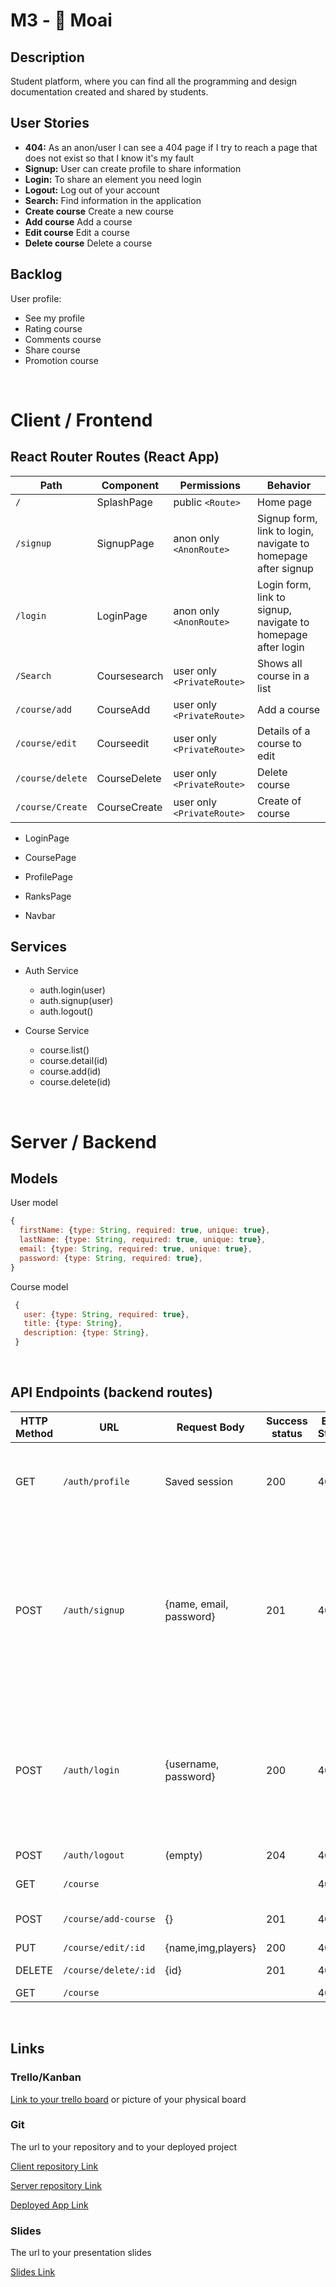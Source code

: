 # M3 - 🗿 Moai

## Description

Student platform, where you can find all the programming and design documentation created and shared by students.

## User Stories

-  **404:** As an anon/user I can see a 404 page if I try to reach a page that does not exist so that I know it's my fault
-  **Signup:** User can create profile to share information
-  **Login:** To share an element you need login
-  **Logout:** Log out of your account
-  **Search:** Find information in the application
-  **Create course** Create a new course
-  **Add course** Add a course
-  **Edit course** Edit a course
-  **Delete course** Delete a course


## Backlog

User profile:
- See my profile
- Rating course
- Comments course
- Share course
- Promotion course


<br>


# Client / Frontend

## React Router Routes (React App)
| Path                      | Component            | Permissions                 | Behavior                                                     |
| ------------------------- | -------------------- | --------------------------- | ------------------------------------------------------------ |
| `/`                       | SplashPage           | public `<Route>`            | Home page                                                    |
| `/signup`                 | SignupPage           | anon only  `<AnonRoute>`    | Signup form, link to login, navigate to homepage after signup|
| `/login`                  | LoginPage            | anon only `<AnonRoute>`     | Login form, link to signup, navigate to homepage after login |
| `/Search`                 | Coursesearch         | user only `<PrivateRoute>`  | Shows all course in a list                                |
| `/course/add`             | CourseAdd            | user only `<PrivateRoute>`  | Add a course                                              |
| `/course/edit`            | Courseedit           | user only `<PrivateRoute>`  | Details of a course to edit                               |
| `/course/delete`          | CourseDelete         | user only `<PrivateRoute>`  | Delete course                                             |
| `/course/Create`          | CourseCreate         | user only  `<PrivateRoute>` | Create of course                                          |


- LoginPage

- CoursePage

- ProfilePage

- RanksPage

- Navbar


## Services

- Auth Service
  - auth.login(user)
  - auth.signup(user)
  - auth.logout()

- Course Service
  - course.list()
  - course.detail(id)
  - course.add(id)
  - course.delete(id)
  


<br>


# Server / Backend


## Models

User model

```javascript
{
  firstName: {type: String, required: true, unique: true},
  lastName: {type: String, required: true, unique: true},
  email: {type: String, required: true, unique: true},
  password: {type: String, required: true},
}
```



Course model

```javascript
 {
   user: {type: String, required: true},
   title: {type: String},
   description: {type: String},
 }
```


<br>


## API Endpoints (backend routes)

| HTTP Method | URL                         | Request Body                 | Success status | Error Status | Description                                                  |
| ----------- | --------------------------- | ---------------------------- | -------------- | ------------ | ------------------------------------------------------------ |
| GET         | `/auth/profile    `           | Saved session                | 200            | 404          | Check if user is logged in and return profile page           |
| POST        | `/auth/signup`                | {name, email, password}      | 201            | 404          | Checks if fields not empty (422) and user not exists (409), then create user with encrypted password, and store user in session |
| POST        | `/auth/login`                 | {username, password}         | 200            | 401          | Checks if fields not empty (422), if user exists (404), and if password matches (404), then stores user in session |
| POST        | `/auth/logout`                | (empty)                      | 204            | 400          | Logs out the user                                            |
| GET         | `/course`                     |                              |                | 400          | Show all course                                        |
| POST        | `/course/add-course`          | {}                           | 201            | 400          | Create and save a new course                            |
| PUT         | `/course/edit/:id`            | {name,img,players}           | 200            | 400          | edit course                                             |
| DELETE      | `/course/delete/:id`          | {id}                         | 201            | 400          | delete course                                            |
| GET         | `/course`                    |                              |                | 400            | show 


<br>

## Links

### Trello/Kanban

[Link to your trello board](https://trello.com/b/veWRyu9x/m3-project-%F0%9F%97%BF-moai) 
or picture of your physical board

### Git

The url to your repository and to your deployed project

[Client repository Link](https://github.com/Rodrigohernandezsan/client-moai)

[Server repository Link](https://github.com/Rodrigohernandezsan/server-moai)

[Deployed App Link](http://heroku.com)

### Slides

The url to your presentation slides

[Slides Link](http://slides.com)




